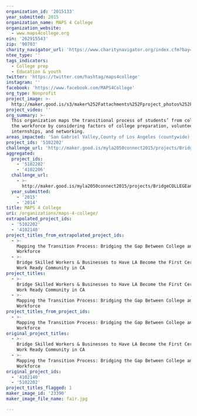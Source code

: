 ```yaml
---
organization_id: '2015133'
year_submitted: 2015
organization_name: MAPS 4 College
organization_website:
  - www.maps4college.org
ein: '262915543'
zip: '90703'
charity_navigator_url: 'https://www.charitynavigator.org/index.cfm?bay=search.profile&ein=262915543'
ntee_type: ''
tags_indicators:
  - College prep
  - Education & youth
twitter: 'https://twitter.com/hashtag/maps4college'
instagram: ''
facebook: 'https://www.facebook.com/MAPS4College'
org_type: Nonprofit
project_image: >-
  http://maker.good.is/s3/maker%252Fattachments%252Fproject_photos%252Fimages%252F23390%252Fdisplay%252Ffair.jpg=c570x385
project_video: ''
org_summary: >-
  This organization maps the transitional process of students’ from college to
  the workforce by considering factors of college preparation, volunteerism,
  internships, and networking.
areas_impacted: 'San Gabriel Valley,County of Los Angeles (countywide)'
project_ids: '5102202'
challenge_url: 'http://maker.good.is/myla2050connect2015/projects/BridgeCOLLEGEandWORK.html'
aggregated:
  project_ids:
    - '5102202'
    - '4102206'
  challenge_url:
    - >-
      http://maker.good.is/myla2050connect2015/projects/BridgeCOLLEGEandWORK.html
  year_submitted:
    - '2015'
    - '2014'
title: MAPS 4 College
uri: /organizations/maps-4-college/
extrapolated_project_ids:
  - '5102202'
  - '4102140'
project_titles_from_extrapolated_project_ids:
  - >-
    Mapping the Transition Process: Bridging the Gap Between College and the
    Workforce
  - >-
    Bridge Skilled Workers & Businesses to Have LA Become the First Certified
    Work Ready Community in CA
project_titles:
  - >-
    Bridge Skilled Workers & Businesses to Have LA Become the First Certified
    Work Ready Community in CA
  - >-
    Mapping the Transition Process: Bridging the Gap Between College and the
    Workforce
project_titles_from_project_ids:
  - >-
    Mapping the Transition Process: Bridging the Gap Between College and the
    Workforce
original_project_titles:
  - >-
    Bridge Skilled Workers & Businesses to Have LA Become the First Certified
    Work Ready Community in CA
  - >-
    Mapping the Transition Process: Bridging the Gap Between College and the
    Workforce
original_project_ids:
  - '4102140'
  - '5102202'
project_titles_flagged: 1
maker_image_id: '23390'
maker_image_file_name: fair.jpg

---
```

